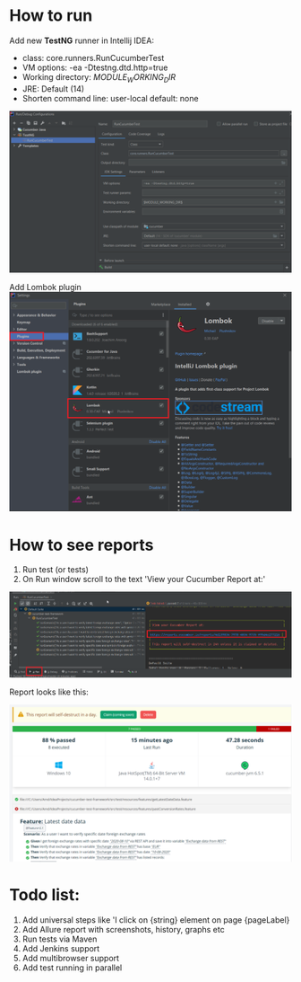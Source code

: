 # How to run

Add new **TestNG** runner in Intellij IDEA:

* class: core.runners.RunCucumberTest
* VM options: -ea -Dtestng.dtd.http=true
* Working directory: $MODULE_WORKING_DIR$
* JRE: Default (14)
* Shorten command line: user-local default: none

![Runner screenshot](https://github.com/ClintEstwood/cucumber-test-framework/blob/master/runner.jpeg)

Add Lombok plugin
![lombok plugin screenshot](https://github.com/ClintEstwood/cucumber-test-framework/blob/master/lombok.jpeg)

# How to see reports

1. Run test (or tests)
2. On Run window scroll to the text 'View your Cucumber Report at:'

![Where is report's link screenshot](https://github.com/ClintEstwood/cucumber-test-framework/blob/master/report.jpeg)

Report looks like this:

![Report example screenshot](https://github.com/ClintEstwood/cucumber-test-framework/blob/master/report_example.jpeg)

# Todo list:

1. Add universal steps like 'I click on {string} element on page {pageLabel}
2. Add Allure report with screenshots, history, graphs etc
3. Run tests via Maven
4. Add Jenkins support
5. Add multibrowser support
6. Add test running in parallel 
